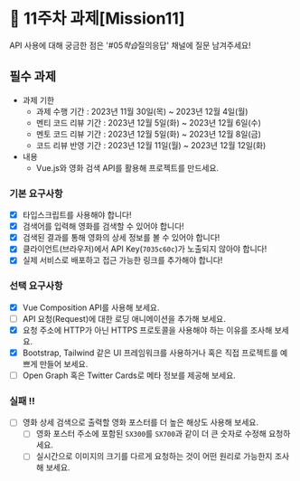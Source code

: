 # 📌 11주차 과제[Mission11]

API 사용에 대해 궁금한 점은 '#05*학습*질의응답' 채널에 질문 남겨주세요!

## 필수 과제

- 과제 기한
  - 과제 수행 기간 : 2023년 11월 30일(목) ~ 2023년 12월 4일(월)
  - 멘티 코드 리뷰 기간 : 2023년 12월 5일(화) ~ 2023년 12월 6일(수)
  - 멘토 코드 리뷰 기간 : 2023년 12월 5일(화) ~ 2023년 12월 8일(금)
  - 코드 리뷰 반영 기간 : 2023년 12월 11일(월) ~ 2023년 12월 12일(화)
- 내용
  - Vue.js와 영화 검색 API를 활용해 프로젝트를 만드세요.

### 기본 요구사항

- [x] 타입스크립트를 사용해야 합니다!
- [x] 검색어를 입력해 영화를 검색할 수 있어야 합니다!
- [x] 검색된 결과를 통해 영화의 상세 정보를 볼 수 있어야 합니다!
- [x] 클라이언트(브라우저)에서 API Key(`7035c60c`)가 노출되지 않아야 합니다!
- [x] 실제 서비스로 배포하고 접근 가능한 링크를 추가해야 합니다!

### 선택 요구사항

- [x] Vue Composition API를 사용해 보세요.
- [ ] API 요청(Request)에 대한 로딩 애니메이션을 추가해 보세요.
- [x] 요청 주소에 HTTP가 아닌 HTTPS 프로토콜을 사용해야 하는 이유를 조사해 보세요.
- [x] Bootstrap, Tailwind 같은 UI 프레임워크를 사용하거나 혹은 직접 프로젝트를 예쁘게 만들어 보세요.
- [ ] Open Graph 혹은 Twitter Cards로 메타 정보를 제공해 보세요.

### 실패 !!

- [ ] 영화 상세 검색으로 출력할 영화 포스터를 더 높은 해상도 사용해 보세요.
  - [ ] 영화 포스터 주소에 포함된 `SX300`를 `SX700`과 같이 더 큰 숫자로 수정해 요청하세요.
  - [ ] 실시간으로 이미지의 크기를 다르게 요청하는 것이 어떤 원리로 가능한지 조사해 보세요.
